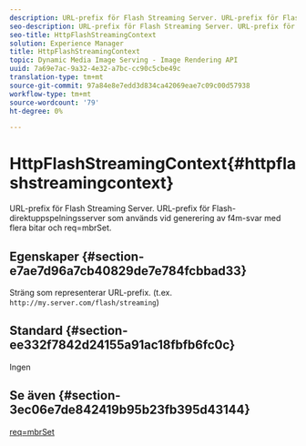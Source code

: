```yaml
---
description: URL-prefix för Flash Streaming Server. URL-prefix för Flash-direktuppspelningsserver som används vid generering av f4m-svar med flera bitar och req=mbrSet.
seo-description: URL-prefix för Flash Streaming Server. URL-prefix för Flash-direktuppspelningsserver som används vid generering av f4m-svar med flera bitar och req=mbrSet.
seo-title: HttpFlashStreamingContext
solution: Experience Manager
title: HttpFlashStreamingContext
topic: Dynamic Media Image Serving - Image Rendering API
uuid: 7a69e7ac-9a32-4e32-a7bc-cc90c5cbe49c
translation-type: tm+mt
source-git-commit: 97a84e8e7edd3d834ca42069eae7c09c00d57938
workflow-type: tm+mt
source-wordcount: '79'
ht-degree: 0%

---
```



# HttpFlashStreamingContext{#httpflashstreamingcontext}

URL-prefix för Flash Streaming Server. URL-prefix för Flash-direktuppspelningsserver som används vid generering av f4m-svar med flera bitar och req=mbrSet.

## Egenskaper {#section-e7ae7d96a7cb40829de7e784fcbbad33}

Sträng som representerar URL-prefix. (t.ex. `http://my.server.com/flash/streaming`)

## Standard {#section-ee332f7842d24155a91ac18fbfb6fc0c}

Ingen

## Se även {#section-3ec06e7de842419b95b23fb395d43144}

[req=mbrSet](../../../../../is-api/http-ref/image-serving-api-ref/c-http-protocol-reference/c-command-reference/r-req/r-mbrset.md#reference-603d75babde74508a878c27bd4cced73)

